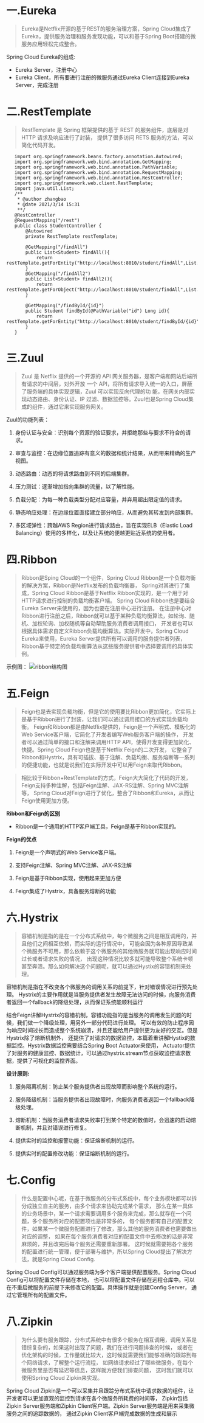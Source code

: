 # 一.Eureka
>Eureka是Netflix开源的基于REST的服务治理方案，Spring Cloud集成了Eureka，提供服务治理和服务发现功能，可以和基于Spring Boot搭建的微服务应用轻松完成整合。

Spring Cloud Eureka的组成:
- Eureka Server，注册中心
- Eureka Client，所有要进行注册的微服务通过Eureka Client连接到Eureka Server，完成注册
# 二.RestTemplate
>RestTemplate 是 Spring 框架提供的基于 REST 的服务组件，底层是对 HTTP 请求及响应进⾏了封装， 提供了很多访问 RETS 服务的⽅法，可以简化代码开发。

```import com.zhangbao.entity.Student;
   import org.springframework.beans.factory.annotation.Autowired;
   import org.springframework.web.bind.annotation.GetMapping;
   import org.springframework.web.bind.annotation.PathVariable;
   import org.springframework.web.bind.annotation.RequestMapping;
   import org.springframework.web.bind.annotation.RestController;
   import org.springframework.web.client.RestTemplate;
   import java.util.List;
   /**
    * @author zhangbao
    * @date 2021/3/14 15:31
    **/
   @RestController
   @RequestMapping("/rest")
   public class StudentController {
       @Autowired
       private RestTemplate restTemplate;

       @GetMapping("/findAll")
       public List<Student> findAll(){
           return restTemplate.getForEntity("http://localhost:8010/student/findAll",List.class).getBody();
       }
       @GetMapping("/findAll2")
       public List<Student> findAll2(){
           return restTemplate.getForObject("http://localhost:8010/student/findAll",List.class);
       }
   
       @GetMapping("/findById/{id}")
       public Student findById(@PathVariable("id") Long id){
           return restTemplate.getForEntity("http://localhost:8010/student/findById/{id}",Student.class,id).getBody();
       }
   }
```
# 三.Zuul
>Zuul 是 Netflix 提供的⼀个开源的 API ⽹关服务器，是客户端和⽹站后端所有请求的中间层，对外开放 ⼀个 API，将所有请求导⼊统⼀的⼊⼝，屏蔽了服务端的具体实现逻辑，Zuul 可以实现反向代理的功 能，在⽹关内部实现动态路由、身份认证、IP 过滤、数据监控等。Zuul也是Spring Cloud集成的组件，通过它来实现服务网关。

Zuul的功能列表：
1. 身份认证与安全：识别每个资源的验证要求，并拒绝那些与要求不符合的请求。

2. 审查与监控：在边缘位置追踪有意义的数据和统计结果，从而带来精确的生产视图。

3. 动态路由：动态的将请求路由到不同的后端集群。

4. 压力测试：逐渐增加指向集群的流量，以了解性能。

5. 负载分配：为每一种负载类型分配对应容量，并弃用超出限定值的请求。

6. 静态响应处理：在边缘位置直接建立部分响应，从而避免其转发到内部集群。

7. 多区域弹性：跨越AWS Region进行请求路由，旨在实现ELB（Elastic Load Balancing）使用的多样化，以及让系统的便越更贴近系统的使用者。

# 四.Ribbon
>Ribbon是Sping Cloud的一个组件，Spring Cloud Ribbon是一个负载均衡的解决方案，Ribbon是Netflix发布的负载均衡器，
>Spring对其进行了集成，Spring Cloud Ribbon是基于Netflix Ribbon实现的，是一个用于对HTTP请求进行控制的负载均衡客户端。
>Spring Cloud Ribbon也是要结合Eureka Server来使用的，因为也要在注册中心进行注册。
>在注册中心对Ribbon进行注册之后，Ribbon就可以基于某种负载均衡算法，如轮询、随机、加权轮询、加权随机等自动帮助服务消费者调用接口，
>开发者也可以根据具体需求自定义Ribbon负载均衡算法。实际开发中，Spring Cloud Eureka来使用，Eureka Server提供所有可以调用的服务提供者列表，Ribbon基于特定的负载均衡算法从这些服务提供者中选择要调用的具体实例。

示例图：
![ribbon结构图](https://oscimg.oschina.net/oscnet/up-3e5697960342d4f89d0e1d624bac91f339a.png)


# 五.Feign
>Feign也是去实现负载均衡，但是它的使用要比Ribbon更加简化，它实际上是基于Ribbon进行了封装，让我们可以通过调用接口的方式实现负载均衡。
>Feign和Ribbon都是由Netflix提供的，Feign是一个声明式、模板化的Web Service客户端，它简化了开发者编写Web服务客户端的操作，
>开发者可以通过简单的接口和注解来调用HTTP API，使得开发变得更加简化、快捷。Spring Cloud Feign也是基于Netflix Feign的二次开发，
>它整合了Ribbon和Hystrix，具有可插拔、基于注解、负载均衡、服务熔断等一系列的便捷功能，也就是说我们在实际开发中可以用Feign来取代Ribbon。

>相比较于Ribbon+RestTemplate的方式，Feign大大简化了代码的开发，Feign支持多种注解，包括Feign注解、JAX-RS注解、Spring MVC注解等，
>Spring Cloud对Feign进行了优化，整合了Ribbon和Eureka，从而让Feign使用更加方便。

**Ribbon和Feign的区别**
- Ribbon是一个通用的HTTP客户端工具，Feign是基于Ribbon实现的。

**Feign的优点**

1. Feign是一个声明式的Web Service客户端。

2. 支持Feign注解、Spring MVC注解、JAX-RS注解

3. Feign是基于Ribbon实现，使用起来更加方便

4. Feign集成了Hystrix，具备服务熔断的功能

# 六.Hystrix
>容错机制是指的是在一个分布式系统中，每个微服务之间是相互调用的，并且他们之间相互依赖，而实际的运行情况中，
>可能会因为各种原因导致某个微服务不可用，那么依赖于这个微服务的其他微服务就可能出现响应时间过长或者请求失败的情况，
>出现这种情况比较多就可能导致整个系统卡顿甚至奔溃。那么如何解决这个问题呢，就可以通过Hystix的容错机制来处理。

容错机制是指在不改变各个微服务的调用关系的前提下，针对错误情况进行预先处理。
Hystrix的主要作用就是当服务提供者发生故障无法访问的时候，向服务消费者返回一个fallback的降级处理，从而保证系统能顺利运行

结合Feign讲解Hystrix的容错机制，容错功能指的是当服务的调用发生问题的时候，我们做一个降级处理，用另外一部分代码进行处理。
可以有效的防止程序因为响应时间过长而造成整个系统崩溃，并且还能给用户提供更为友好的交互。但是Hystrix除了熔断机制外，
还提供了对请求的数据监控，本篇着重讲解Hystix的数据监控。Hystrix数据监控需要结合Spring Boot Actuator来使用，
Actuator提供了对服务的健康监控、数据统计，可以通过hystrix.stream节点获取监控请求数据，提供了可视化的监控界面。

**设计原则:**
1. 服务隔离机制：防止某个服务提供者出现故障而影响整个系统的运行。

2. 服务降级机制：当服务提供者出现故障时，向服务消费者返回一个fallback降级处理。

3. 熔断机制：当服务消费者请求失败率打到某个特定的数值时，会迅速的启动熔断机制，并且对错误进行修复。

4. 提供实时的监控和报警功能：保证熔断机制的运行。

5. 提供实时的配置修改功能：保证熔断机制的运行。

# 七.Config
>什么是配置中心呢，在基于微服务的分布式系统中，每个业务模块都可以拆分成独立自主的服务，由多个请求来协助完成某个需求，
>那么在某一具体的业务场景中，某一个请求需要调用多个服务来完成，那么就存在一个问题，多个服务所对应的配置项也是非常多的，
>每个服务都有自己的配置文件，如果某一个微服务配置进行了修改，那么其他的服务消费者也需要做出对应的调整，
>如果在每个服务消费者对应的配置文件中去修改的话是非常麻烦的，并且改完后每个服务还需要重新部署。
>这时候就需要把各个服务的配置进行统一管理，便于部署与维护，所以Spring Cloud提出了解决方法，就是Spring Cloud Config.

Spring Cloud Config可以通过服务端为多个客户端提供配置服务。Spring Cloud Config可以将配置文件存储在本地，
也可以将配置文件存储在远程仓库中。可以在不重启微服务的前提下来修改它的配置。具体操作就是创建Config Server，
通过它管理所有的配置文件。

# 八.Zipkin
>为什么要有服务跟踪，分布式系统中有很多个服务在相互调用，调用关系是错综复杂的，如果这时出现了问题，我们在进行问题排查的时候，
>或者在优化架构的时候，工作量就比较大，这时候就需要我们能够准确的跟踪到每个网络请求，了解整个运行流程，
>如网络请求经过了哪些微服务，在每个微服务里是否有延迟等信息，这样就方便我们排查问题，
>这时我们就可以使用Spring Cloud Zipkin来实现。

Spring Cloud Zipkin是一个可以采集并且跟踪分布式系统中请求数据的组件，让开发者可以更加直观的监控到请求在各个微服务所耗费的时间等，
Zipkin包括Zipkin Server服务端和Zipkin Client客户端。Zipkin Server服务端是用来采集微服务之间的追踪数据的，
通过Zipkin Client客户端完成数据的生成和展示